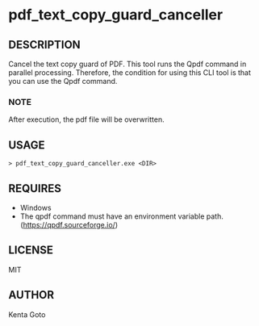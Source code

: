 # pdf_text_copy_guard_canceller 

## DESCRIPTION 
Cancel the text copy guard of PDF. 
This tool runs the Qpdf command in parallel processing. Therefore, the condition for using this CLI tool is that you can use the Qpdf command.  

### NOTE
After execution, the pdf file will be overwritten.

## USAGE 
```
> pdf_text_copy_guard_canceller.exe <DIR>
```

## REQUIRES
- Windows
- The qpdf command must have an environment variable path. (https://qpdf.sourceforge.io/)

## LICENSE
MIT

## AUTHOR  
Kenta Goto
